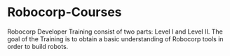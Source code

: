 # Robocorp-Courses
Robocorp Developer Training consist of two parts: Level I and Level II. The goal of the Training is to obtain a basic understanding of Robocorp tools in order to build robots.
